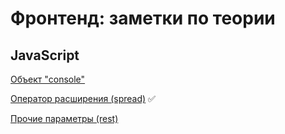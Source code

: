 # Фронтенд: заметки по теории
## JavaScript

[Объект "console"](notes/JavaScript/console.md "console")

[Оператор расширения (spread)](notes/JavaScript/spread.md "spread") ✅

[Прочие параметры (rest)](notes/JavaScript/rest.md "rest")